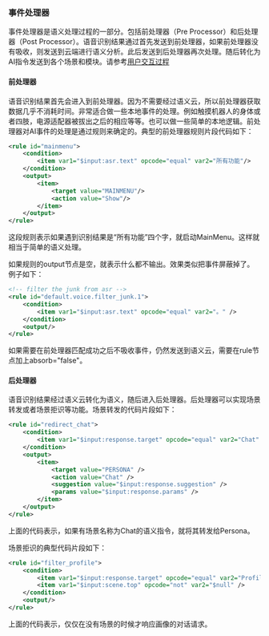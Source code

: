 ### 事件处理器

事件处理器是语义处理过程的一部分。包括前处理器（Pre Processor）和后处理器（Post Processor）。语音识别结果通过首先发送到前处理器，如果前处理器没有吸收，则发送到云端进行语义分析。此后发送到后处理器再次处理。随后转化为AI指令发送到各个场景和模块。请参考[用户交互过程](full_interaction_process.md)

#### 前处理器
语音识别结果首先会进入到前处理器。因为不需要经过语义云，所以前处理器获取数据几乎不消耗时间。非常适合做一些本地事件的处理。例如触摸机器人的身体或者四肢，电源适配器被拔出之后的相应等等。也可以做一些简单的本地逻辑。前处理器对AI事件的处理是通过规则来确定的。典型的前处理器规则片段代码如下：
```xml
<rule id="mainmenu">
    <condition>
        <item var1="$input:asr.text" opcode="equal" var2="所有功能"/>
    </condition>
    <output>
        <item>
            <target value="MAINMENU"/>
            <action value="Show"/>
        </item>
    </output>
</rule>
```

这段规则表示如果遇到识别结果是“所有功能”四个字，就启动MainMenu。这样就相当于简单的语义处理。

如果规则的output节点是空，就表示什么都不输出。效果类似把事件屏蔽掉了。例子如下：
```xml
<!-- filter the junk from asr -->
<rule id="default.voice.filter_junk.1">
    <condition>
        <item var1="$input:asr.text" opcode="equal" var2="。" />
    </condition>
    <output/>
</rule>
```

如果需要在前处理器匹配成功之后不吸收事件，仍然发送到语义云，需要在rule节点加上absorb="false"。

#### 后处理器
语音识别结果经过语义云转化为语义，随后进入后处理器。后处理器可以实现场景转发或者场景拒识等功能。场景转发的代码片段如下：
```xml
<rule id="redirect_chat">
    <condition>
        <item var1="$input:response.target" opcode="equal" var2="Chat" />
    </condition>
    <output>
        <item>
            <target value="PERSONA" />
            <action value="Chat" />
            <suggestion value="$input:response.suggestion" />
            <params value="$input:response.params" />
        </item>
    </output>
</rule>
```
上面的代码表示，如果有场景名称为Chat的语义指令，就将其转发给Persona。

场景拒识的典型代码片段如下：
```xml
<rule id="filter_profile">
    <condition>
        <item var1="$input:response.target" opcode="equal" var2="Profile" />
        <item var1="$input:scene.top" opcode="not" var2="$null" />
    </condition>
    <output/>
</rule>
```
上面的代码表示，仅仅在没有场景的时候才响应画像的对话请求。